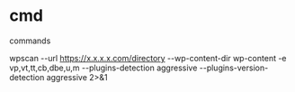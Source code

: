 # cmd
commands

wpscan --url https://x.x.x.x.com/directory --wp-content-dir wp-content -e vp,vt,tt,cb,dbe,u,m --plugins-detection aggressive --plugins-version-detection aggressive 2>&1 
